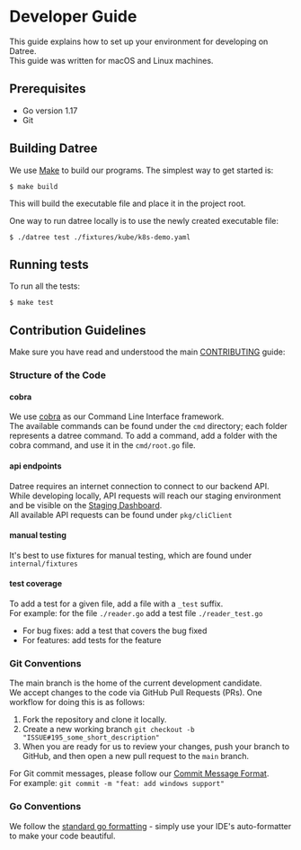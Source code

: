 # Developer Guide

This guide explains how to set up your environment for developing on Datree.  
This guide was written for macOS and Linux machines.

## Prerequisites

- Go version 1.17
- Git

## Building Datree

We use [Make](https://www.gnu.org/software/make/) to build our programs. The simplest way to get started is:

```
$ make build
```

This will build the executable file and place it in the project root.

One way to run datree locally is to use the newly created executable file:

```
$ ./datree test ./fixtures/kube/k8s-demo.yaml
```

## Running tests

To run all the tests:

```
$ make test
```

## Contribution Guidelines

Make sure you have read and understood the
main [CONTRIBUTING](https://github.com/datreeio/datree/blob/main/CONTRIBUTING.md) guide:

### Structure of the Code

#### cobra

We use [cobra](https://github.com/spf13/cobra) as our Command Line Interface framework.  
The available commands can be found under the `cmd` directory; each folder represents a datree command. To add a
command, add a folder with the cobra command, and use it in the `cmd/root.go` file.

#### api endpoints

Datree requires an internet connection to connect to our backend API.  
While developing locally, API requests will reach our staging environment and be visible on
the [Staging Dashboard](https://app.staging.datree.com).  
All available API requests can be found under `pkg/cliClient`

#### manual testing

It's best to use fixtures for manual testing, which are found under `internal/fixtures`

#### test coverage

To add a test for a given file, add a file with a `_test` suffix.  
For example: for the file `./reader.go` add a test file `./reader_test.go`

- For bug fixes: add a test that covers the bug fixed
- For features: add tests for the feature

### Git Conventions

The main branch is the home of the current development candidate.  
We accept changes to the code via GitHub Pull Requests (PRs). One workflow for doing this is as follows:

1. Fork the repository and clone it locally.
2. Create a new working branch `git checkout -b "ISSUE#195_some_short_description"`
3. When you are ready for us to review your changes, push your branch to GitHub, and then open a new pull request to
   the `main` branch.

For Git commit messages, please follow
our [Commit Message Format](https://github.com/datreeio/datree/blob/main/CONTRIBUTING.md#-commit-message-format).  
For example: `git commit -m "feat: add windows support"`

### Go Conventions

We follow the [standard go formatting](https://golang.org/doc/effective_go#formatting) - simply use your IDE's
auto-formatter to make your code beautiful.
